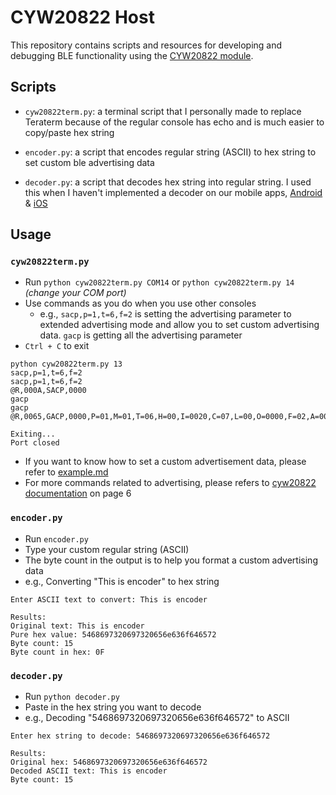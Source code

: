 # CYW20822 Host

This repository contains scripts and resources for developing and debugging BLE functionality using the [CYW20822 module](https://www.infineon.com/cms/en/product/wireless-connectivity/airoc-bluetooth-le-bluetooth-multiprotocol/airoc-bluetooth-modules/cyw20822-p4tai040/). 

## Scripts

- `cyw20822term.py`: a terminal script that I personally made to replace Teraterm because of the regular console has echo and is much easier to copy/paste hex string

- `encoder.py`: a script that encodes regular string (ASCII) to hex string to set custom ble advertising data

- `decoder.py`: a script that decodes hex string into regular string. I used this when I haven't implemented a decoder on our mobile apps, [Android](https://github.com/ng-nathan/BLE-tester) & [iOS](https://github.com/ng-nathan/ScoutStream)

## Usage

### `cyw20822term.py`

- Run `python cyw20822term.py COM14` or `python cyw20822term.py 14` _(change your COM port)_
- Use commands as you do when you use other consoles
    - e.g., `sacp,p=1,t=6,f=2` is setting the advertising parameter to extended advertising mode and allow you to set custom advertising data. `gacp` is getting all the advertising parameter
- `Ctrl + C` to exit

```
python cyw20822term.py 13
sacp,p=1,t=6,f=2
sacp,p=1,t=6,f=2
@R,000A,SACP,0000
gacp
gacp
@R,0065,GACP,0000,P=01,M=01,T=06,H=00,I=0020,C=07,L=00,O=0000,F=02,A=000000000000,Y=00,E=00,S=00,D=00,N=0018

Exiting...
Port closed
```
- If you want to know how to set a custom advertisement data, please refer to [example.md](/example.md)
- For more commands related to advertising, please refers to [cyw20822 documentation](https://www.infineon.com/dgdl/Infineon-EZ-Serial_firmware_platform_user_guide_for_CYW20822_module-UserManual-v02_00-EN.pdf?fileId=8ac78c8c8d2fe47b018e17ad650a6ea6) on page 6

### `encoder.py`
- Run `encoder.py`
- Type your custom regular string (ASCII)
- The byte count in the output is to help you format a custom advertising data
- e.g., Converting "This is encoder" to hex string
```
Enter ASCII text to convert: This is encoder          

Results:
Original text: This is encoder
Pure hex value: 5468697320697320656e636f646572
Byte count: 15
Byte count in hex: 0F
```


### `decoder.py`
- Run `python decoder.py`
- Paste in the hex string you want to decode
- e.g., Decoding "5468697320697320656e636f646572" to ASCII
```
Enter hex string to decode: 5468697320697320656e636f646572

Results:
Original hex: 5468697320697320656e636f646572
Decoded ASCII text: This is encoder
Byte count: 15
```